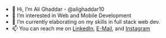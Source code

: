 - 👋 Hi, I’m Ali Ghaddar - @alighaddar10
- 👀 I’m interested in Web and Mobile Development
- 🌱 I’m currently elaborating on my skills in full stack web dev.
- 📫 You can reach me on [LinkedIn](https://www.linkedin.com/in/ali-m-ghaddar/), [E-Mail](mailto://ghaddarali10@gmail.com), and [Instagram](https://www.instagram.com/alighaddar10/)

<!---
alighaddar10/alighaddar10 is a ✨ special ✨ repository because its `README.md` (this file) appears on your GitHub profile.
You can click the Preview link to take a look at your changes.
--->
